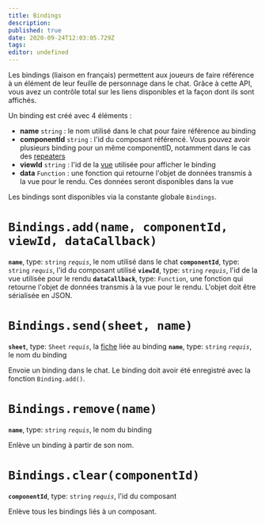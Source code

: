 ```yaml
---
title: Bindings
description: 
published: true
date: 2020-09-24T12:03:05.729Z
tags: 
editor: undefined
---
```


Les bindings (liaison en français) permettent aux joueurs de faire référence à un élément de leur feuille de personnage dans le chat. Grâce à cette API, vous avez un contrôle total sur les liens disponibles et la façon dont ils sont affichés.

Un binding est créé avec 4 éléments :

 * **name** `string` : le nom utilisé dans le chat pour faire référence au binding 
 * **componentId** `string` : l'id du composant référencé. Vous pouvez avoir plusieurs binding pour un même componentID, notamment dans le cas des [repeaters](/system-builder/component/repeater)
 * **viewId** `string` : l'id de la [vue](/system-builder/component/view) utilisée pour afficher le binding
 * **data** `Function` : une fonction qui retourne l'objet de données transmis à la vue pour le rendu. Ces données seront disponibles dans la vue
 
Les bindings sont disponibles via la constante globale `Bindings`.

# `Bindings.add(name, componentId, viewId, dataCallback)`
**`name`**, type: `string` *`requis`*, le nom utilisé dans le chat
**`componentId`**, type: `string` *`requis`*, l'id du composant utilisé
**`viewId`**, type: `string` *`requis`*, l'id de la vue utilisée pour le rendu
**`dataCallback`**, type: `Function`, une fonction qui retourne l'objet de données transmis à la vue pour le rendu. L'objet doit être sérialisée en JSON.

# `Bindings.send(sheet, name)`
**`sheet`**, type: `Sheet` *`requis`*, la [fiche](/system-builder/scripting/sheet) liée au binding
**`name`**, type: `string` *`requis`*, le nom du binding

Envoie un binding dans le chat. Le binding doit avoir été enregistré avec la fonction `Binding.add()`.

# `Bindings.remove(name)`
**`name`**, type: `string` *`requis`*, le nom du binding

Enlève un binding à partir de son nom.

# `Bindings.clear(componentId)`
**`componentId`**, type: `string` *`requis`*, l'id du composant

Enlève tous les bindings liés à un composant.
